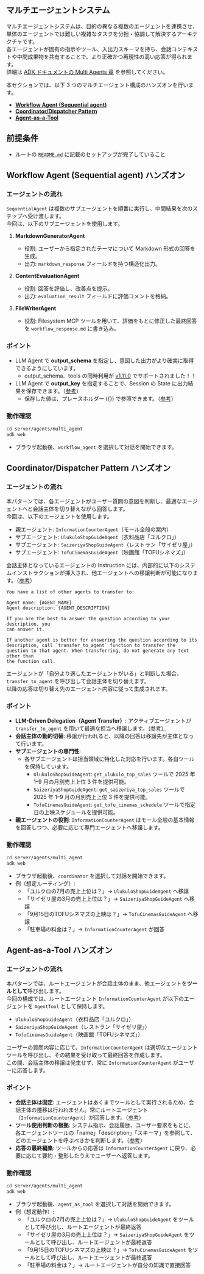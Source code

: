 ## マルチエージェントシステム

マルチエージェントシステムは、目的の異なる複数のエージェントを連携させ、単体のエージェントでは難しい複雑なタスクを分担・協調して解決するアーキテクチャです。<br>
各エージェントが固有の指示やツール、入出力スキーマを持ち、会話コンテキストや中間成果物を共有することで、より正確かつ再現性の高い応答が得られます。<br>
詳細は [ADK ドキュメントの Multi Agents 章](https://google.github.io/adk-docs/agents/multi-agents/) を参照してください。

本セクションでは、以下 3 つのマルチエージェント構成のハンズオンを行います。
- [**Workflow Agent (Sequential agent)**](https://google.github.io/adk-docs/agents/workflow-agents/)
- [**Coordinator/Dispatcher Pattern**](https://google.github.io/adk-docs/agents/multi-agents/#coordinatordispatcher-pattern)
- [**Agent-as-a-Tool**](https://google.github.io/adk-docs/tools/function-tools/#agent-tool)


## 前提条件
- ルートの [`README.md`](../../../README.md) に記載のセットアップが完了していること


## Workflow Agent (Sequential agent) ハンズオン

### エージェントの流れ
`SequentialAgent` は複数のサブエージェントを順番に実行し、中間結果を次のステップへ受け渡します。<br>
今回は、以下のサブエージェントを使用します。

1. **MarkdownGeneratorAgent**
   - 役割: ユーザーから指定されたテーマについて Markdown 形式の回答を生成。
   - 出力: `markdown_response` フィールドを持つ構造化出力。

2. **ContentEvaluationAgent**
   - 役割: 回答を評価し、改善点を提示。
   - 出力: `evaluation_result` フィールドに評価コメントを格納。

3. **FileWriterAgent**
   - 役割: Filesystem MCP ツールを用いて、評価をもとに修正した最終回答を `workflow_response.md` に書き込み。


### ポイント
- LLM Agent で **output_schema** を指定し、意図した出力がより確実に取得できるようにしています。
  - output_schema、tools の同時利用が [v1.11.0](https://github.com/google/adk-python/releases/tag/v1.11.0) でサポートされました！！
- LLM Agent で **output_key** を指定することで、Session の State に出力結果を保存できます。（[参考](https://google.github.io/adk-docs/agents/llm-agents/#structuring-data-input_schema-output_schema-output_key)）
  - 保存した値は、プレースホルダー ({}) で参照できます。（[参考](https://google.github.io/adk-docs/sessions/state/)）


### 動作確認

```bash
cd server/agents/multi_agent
adk web
```

 - ブラウザ起動後、`workflow_agent` を選択して対話を開始できます。


## Coordinator/Dispatcher Pattern ハンズオン

### エージェントの流れ
本パターンでは、各エージェントがユーザー質問の意図を判断し、最適なエージェントへと会話主体を切り替えながら回答します。<br>
今回は、以下のエージェントを使用します。

- 親エージェント: `InformationCounterAgent`（モール全般の案内）
- サブエージェント: `UlukuloShopGuideAgent`（衣料品店「ユルクロ」）
- サブエージェント: `SaizeriyaShopGuideAgent`（レストラン「サイゼリ屋」）
- サブエージェント: `TofuCinemasGuideAgent`（映画館「TOFUシネマズ」）

会話主体となっているエージェントの Instruction には、内部的に以下のシステムインストラクションが挿入され、他エージェントへの移譲判断が可能になります。（[参考](https://github.com/google/adk-python/blob/main/src/google/adk/flows/llm_flows/agent_transfer.py)）

```
You have a list of other agents to transfer to:

Agent name: {AGENT_NAME}
Agent description: {AGENT_DESCRIPTION}

If you are the best to answer the question according to your description, you
can answer it.

If another agent is better for answering the question according to its
description, call `transfer_to_agent` function to transfer the
question to that agent. When transferring, do not generate any text other than
the function call.
```

エージェントが「自分より適したエージェントがいる」と判断した場合、`transfer_to_agent` を呼び出して会話主体を切り替えます。<br>
以降の応答は切り替え先のエージェント内容に従って生成されます。


### ポイント
- **LLM-Driven Delegation（Agent Transfer）**: アクティブエージェントが `transfer_to_agent` を用いて最適な担当へ移譲します。[（参考）](https://google.github.io/adk-docs/agents/multi-agents/#b-llm-driven-delegation-agent-transfer)
- **会話主体の動的切替**: 移譲が行われると、以降の回答は移譲先が主体となって行います。
- **サブエージェントの専門性**:
  - 各サブエージェントは担当領域に特化した対応を行います。各自ツールを保持しています。
    - `UlukuloShopGuideAgent`: `get_ulukulo_top_sales` ツールで 2025 年 1–9 月の月別売上上位 3 件を提供可能。
    - `SaizeriyaShopGuideAgent`: `get_saizeriya_top_sales` ツールで 2025 年 1–9 月の月別売上上位 3 件を提供可能。
    - `TofuCinemasGuideAgent`: `get_tofu_cinemas_schedule` ツールで指定日の上映スケジュールを提供可能。
- **親エージェントの役割**: `InformationCounterAgent` はモール全般の基本情報を回答しつつ、必要に応じて専門エージェントへ移譲します。


### 動作確認

```bash
cd server/agents/multi_agent
adk web
```

- ブラウザ起動後、`coordinator` を選択して対話を開始できます。
- 例（想定ルーティング）:
  - 「ユルクロの7月の売上上位は？」→ `UlukuloShopGuideAgent` へ移譲
  - 「サイゼリ屋の3月の売上上位は？」→ `SaizeriyaShopGuideAgent` へ移譲
  - 「9月15日のTOFUシネマズの上映は？」→ `TofuCinemasGuideAgent` へ移譲
  - 「駐車場の料金は？」→ `InformationCounterAgent` が回答


## Agent-as-a-Tool ハンズオン

### エージェントの流れ
本パターンでは、ルートエージェントが会話主体のまま、他エージェントを**ツールとして**呼び出します。<br>
今回の構成では、ルートエージェント `InformationCounterAgent` が以下のエージェントを `AgentTool` として保持します。

- `UlukuloShopGuideAgent`（衣料品店「ユルクロ」）
- `SaizeriyaShopGuideAgent`（レストラン「サイゼリ屋」）
- `TofuCinemasGuideAgent`（映画館「TOFUシネマズ」）

ユーザーの質問内容に応じて、`InformationCounterAgent` は適切なエージェントツールを呼び出し、その結果を受け取って最終回答を作成します。<br>
この間、会話主体の移譲は発生せず、常に `InformationCounterAgent` がユーザーに応答します。


### ポイント
- **会話主体は固定**: エージェントはあくまでツールとして実行されるため、会話主体の遷移は行われません。常にルートエージェント（`InformationCounterAgent`）が回答します。（[参考](https://google.github.io/adk-docs/agents/multi-agents/#c-explicit-invocation-agenttool)）
- **ツール使用判断の根拠**: システム指示、会話履歴、ユーザー要求をもとに、各エージェントツールの「name」「description」「スキーマ」を参照して、どのエージェントを呼ぶべきかを判断します。（[参考](https://google.github.io/adk-docs/tools/#how-agents-use-tools)）
- **応答の最終編集**: ツールからの応答は `InformationCounterAgent` に戻り、必要に応じて要約・整形したうえでユーザーへ返答します。


### 動作確認

```bash
cd server/agents/multi_agent
adk web
```

- ブラウザ起動後、`agent_as_tool` を選択して対話を開始できます。
- 例（想定動作）:
  - 「ユルクロの7月の売上上位は？」→ `UlukuloShopGuideAgent` をツールとして呼び出し、ルートエージェントが最終返答
  - 「サイゼリ屋の3月の売上上位は？」→ `SaizeriyaShopGuideAgent` をツールとして呼び出し、ルートエージェントが最終返答
  - 「9月15日のTOFUシネマズの上映は？」→ `TofuCinemasGuideAgent` をツールとして呼び出し、ルートエージェントが最終返答
  - 「駐車場の料金は？」→ ルートエージェントが自分の知識で直接回答
